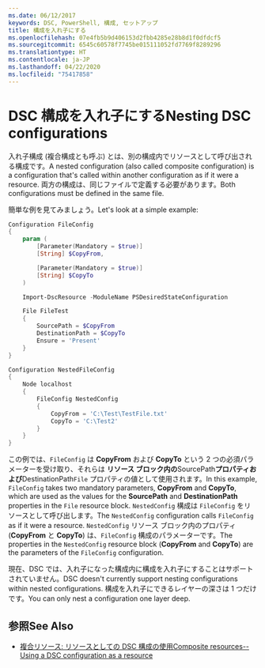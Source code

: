 ```yaml
---
ms.date: 06/12/2017
keywords: DSC, PowerShell, 構成, セットアップ
title: 構成を入れ子にする
ms.openlocfilehash: 07e4fb5b9d406153d2fbb4285e28b8d1f0dfdcf5
ms.sourcegitcommit: 6545c60578f7745be015111052fd7769f8289296
ms.translationtype: HT
ms.contentlocale: ja-JP
ms.lasthandoff: 04/22/2020
ms.locfileid: "75417858"
---
```

# <a name="nesting-dsc-configurations"></a><span data-ttu-id="d79b6-103">DSC 構成を入れ子にする</span><span class="sxs-lookup"><span data-stu-id="d79b6-103">Nesting DSC configurations</span></span>

<span data-ttu-id="d79b6-104">入れ子構成 (複合構成とも呼ぶ) とは、別の構成内でリソースとして呼び出される構成です。</span><span class="sxs-lookup"><span data-stu-id="d79b6-104">A nested configuration (also called composite configuration) is a configuration that's called within another configuration as if it were a resource.</span></span> <span data-ttu-id="d79b6-105">両方の構成は、同じファイルで定義する必要があります。</span><span class="sxs-lookup"><span data-stu-id="d79b6-105">Both configurations must be defined in the same file.</span></span>

<span data-ttu-id="d79b6-106">簡単な例を見てみましょう。</span><span class="sxs-lookup"><span data-stu-id="d79b6-106">Let's look at a simple example:</span></span>

```powershell
Configuration FileConfig
{
    param (
        [Parameter(Mandatory = $true)]
        [String] $CopyFrom,

        [Parameter(Mandatory = $true)]
        [String] $CopyTo
    )

    Import-DscResource -ModuleName PSDesiredStateConfiguration

    File FileTest
    {
        SourcePath = $CopyFrom
        DestinationPath = $CopyTo
        Ensure = 'Present'
    }
}

Configuration NestedFileConfig
{
    Node localhost
    {
        FileConfig NestedConfig
        {
            CopyFrom = 'C:\Test\TestFile.txt'
            CopyTo = 'C:\Test2'
        }
    }
}
```

<span data-ttu-id="d79b6-107">この例では、`FileConfig` は **CopyFrom** および **CopyTo** という 2 つの必須パラメーターを受け取り、それらは **リソース ブロック内の**SourcePath**プロパティおよび**DestinationPath`File` プロパティの値として使用されます。</span><span class="sxs-lookup"><span data-stu-id="d79b6-107">In this example, `FileConfig` takes two mandatory parameters, **CopyFrom** and **CopyTo**, which are used as the values for the **SourcePath** and **DestinationPath** properties in the `File` resource block.</span></span> <span data-ttu-id="d79b6-108">`NestedConfig` 構成は `FileConfig` をリソースとして呼び出します。</span><span class="sxs-lookup"><span data-stu-id="d79b6-108">The `NestedConfig` configuration calls `FileConfig` as if it were a resource.</span></span> <span data-ttu-id="d79b6-109">`NestedConfig` リソース ブロック内のプロパティ (**CopyFrom** と **CopyTo**) は、`FileConfig` 構成のパラメーターです。</span><span class="sxs-lookup"><span data-stu-id="d79b6-109">The properties in the `NestedConfig` resource block (**CopyFrom** and **CopyTo**) are the parameters of the `FileConfig` configuration.</span></span>

<span data-ttu-id="d79b6-110">現在、DSC では、入れ子になった構成内に構成を入れ子にすることはサポートされていません。</span><span class="sxs-lookup"><span data-stu-id="d79b6-110">DSC doesn't currently support nesting configurations within nested configurations.</span></span> <span data-ttu-id="d79b6-111">構成を入れ子にできるレイヤーの深さは 1 つだけです。</span><span class="sxs-lookup"><span data-stu-id="d79b6-111">You can only nest a configuration one layer deep.</span></span>

## <a name="see-also"></a><span data-ttu-id="d79b6-112">参照</span><span class="sxs-lookup"><span data-stu-id="d79b6-112">See Also</span></span>

- [<span data-ttu-id="d79b6-113">複合リソース: リソースとしての DSC 構成の使用</span><span class="sxs-lookup"><span data-stu-id="d79b6-113">Composite resources--Using a DSC configuration as a resource</span></span>](../resources/authoringResourceComposite.md)